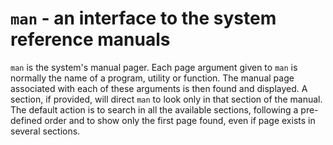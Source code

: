 # `man` - an interface to the system reference manuals

`man` is the system's manual pager. Each page argument given to `man` is normally the name of a program, utility or function.
The manual page associated with each of these arguments is then found and displayed.
A section, if provided, will direct `man` to look only in that section of the manual.
The default action is to search in all the available sections, following a pre-defined order and to show only the first page found, even if page exists in several sections.



